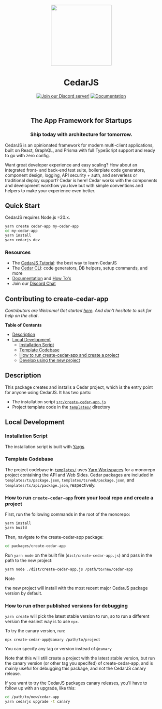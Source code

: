 <p align="center">
  <img src="https://avatars.githubusercontent.com/u/211931789?s=200&v=4" width="200" />
  <h1 align="center">CedarJS</h1>
  <p align="center">
    <a href="https://cedarjs.com/discord">
      <img src="https://img.shields.io/badge/Discord-5865F2?style=for-the-badge&logo=discord&logoColor=white" alt="Join our Discord server!"
    /></a>
    <a href="https://cedarjs.com">
      <img src="https://img.shields.io/badge/Documentation-3ECC5F?style=for-the-badge&logo=readthedocs&logoColor=white" alt="Documentation" />
    </a>
  </p>
</p>

<br>
<h2 align="center">The App Framework for Startups</h2>

<h3 align="center">Ship today with architecture for tomorrow.</h3>

CedarJS is an opinionated framework for modern multi-client applications, built on React, GraphQL, and Prisma with full TypeScript support and ready to go with zero config.

Want great developer experience and easy scaling? How about an integrated front- and back-end test suite, boilerplate code generators, component design, logging, API security + auth, and serverless or traditional deploy support? Cedar is here! Cedar works with the components and development workflow you love but with simple conventions and helpers to make your experience even better.

<h2>Quick Start</h2>

CedarJS requires Node.js =20.x.

```bash
yarn create cedar-app my-cedar-app
cd my-cedar-app
yarn install
yarn cedarjs dev
```

<h3>Resources</h3>

- The [CedarJS Tutorial](https://cedarjs.com/docs/tutorial): the best way to learn CedarJS
- The [Cedar CLI](https://cedarjs.com/docs/cli-commands): code generators, DB helpers, setup commands, and more
- [Documentation](https://cedarjs.com/docs) and [How To's](https://cedarjs.com/how-to/custom-function)
- Join our [Discord Chat](https://cedarjs.com/discord)

<h2>Contributing to create-cedar-app</h2>

_Contributors are Welcome! Get started [here](https://cedarjs.com/docs/contributing). And don't hesitate to ask for help on the chat_.

**Table of Contents**

<!-- toc -->

- [Description](#description)
- [Local Development](#local-development)
  - [Installation Script](#installation-script)
  - [Template Codebase](#template-codebase)
  - [How to run create-cedar-app and create a project](#how-to-run-create-cedar-app-and-create-a-project)
  - [Develop using the new project](#develop-using-the-new-project)

## Description

This package creates and installs a Cedar project, which is the entry point for anyone using CedarJS. It has two parts:

- The installation script [`src/create-cedar-app.js`](./src/create-cedar-app.js)
- Project template code in the [`templates/`](./templates/) directory

## Local Development

### Installation Script

The installation script is built with [Yargs](https://github.com/yargs/yargs).

### Template Codebase

The project codebase in [`templates/`](./templates/) uses [Yarn Workspaces](https://yarnpkg.com/features/workspaces) for a monorepo project containing the API and Web Sides. Cedar packages are included in `templates/ts/package.json`, `templates/ts/web/package.json`, and `templates/ts/api/package.json`, respectively.

### How to run `create-cedar-app` from your local repo and create a project

First, run the following commands in the root of the monorepo:

```bash
yarn install
yarn build
```

Then, navigate to the create-cedar-app package:

```bash
cd packages/create-cedar-app
```

Run `yarn node` on the built file (`dist/create-cedar-app.js`) and pass in the path to the new project:

```bash
yarn node ./dist/create-cedar-app.js /path/to/new/cedar-app
```

> [!NOTE]
> the new project will install with the most recent major CedarJS package version by default.

### How to run other published versions for debugging

`yarn create` will pick the latest stable version to run, so to run a different version the easiest way is to use `npx`.

To try the canary version, run:

```
npx create-cedar-app@canary /path/to/project
```

You can specify any tag or version instead of `@canary`

Note that this will still create a project with the latest stable version, but
run the canary version (or other tag you specifed) of create-cedar-app, and is
mainly useful for debugging this package, and not the CedarJS canary release.

If you want to try the CedarJS packages canary releases, you'll have to follow
up with an upgrade, like this:

```bash
cd /path/to/new/cedar-app
yarn cedarjs upgrade -t canary
```
